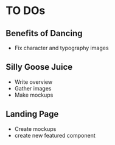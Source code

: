 # TO DOs

## Benefits of Dancing
- Fix character and typography images

## Silly Goose Juice
- Write overview
- Gather images
- Make mockups

## Landing Page
- Create mockups
- create new featured component